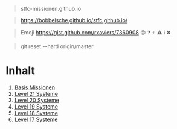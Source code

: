 > stfc-missionen.github.io

> https://bobbelsche.github.io/stfc.github.io/

> Emoji https://gist.github.com/rxaviers/7360908
:blush: :question: :zap: :warning: :information_source: :x:

> git reset --hard origin/master

# Inhalt

1. [Basis Missionen](mbasis.md#basis-missionen)
6. [Level 21 Systeme](m21.md#level-21-systeme)
5. [Level 20 Systeme](m20.md#level-20-systeme)
4. [Level 19 Systeme](m19.md#level-19-systeme)
3. [Level 18 Systeme](m18.md#level-18-systeme)
2. [Level 17 Systeme](m17.md#level-17-systeme)
